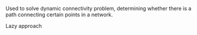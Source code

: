 Used to solve dynamic connectivity problem, determining whether there is a path connecting certain points in a network. 

Lazy approach